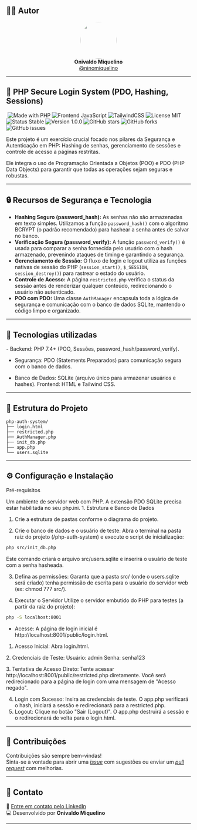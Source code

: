## 👨‍💻 Autor

<div align="center">
  <img src="https://avatars.githubusercontent.com/ninomiquelino" width="100" height="100" style="border-radius: 50%">
  <br>
  <strong>Onivaldo Miquelino</strong>
  <br>
  <a href="https://github.com/ninomiquelino">@ninomiquelino</a>
</div>

---

## 🔐 PHP Secure Login System (PDO, Hashing, Sessions)
​
![Made with PHP](https://img.shields.io/badge/PHP-777BB4?logo=php&logoColor=white)
![Frontend JavaScript](https://img.shields.io/badge/Frontend-JavaScript-F7DF1E?logo=javascript&logoColor=black)
![TailwindCSS](https://img.shields.io/badge/TailwindCSS-38B2AC?logo=tailwindcss&logoColor=white)
![License MIT](https://img.shields.io/badge/License-MIT-green)
![Status Stable](https://img.shields.io/badge/Status-Stable-success)
![Version 1.0.0](https://img.shields.io/badge/Version-1.0.0-blue)
![GitHub stars](https://img.shields.io/github/stars/NinoMiquelino/php-auth-system?style=social)
![GitHub forks](https://img.shields.io/github/forks/NinoMiquelino/php-auth-system?style=social)
![GitHub issues](https://img.shields.io/github/issues/NinoMiquelino/php-auth-system)

Este projeto é um exercício crucial focado nos pilares da Segurança e Autenticação em PHP: Hashing de senhas, gerenciamento de sessões e controle de acesso a páginas restritas.

Ele integra o uso de Programação Orientada a Objetos (POO) e PDO (PHP Data Objects) para garantir que todas as operações sejam seguras e robustas.

---

## 🔒 Recursos de Segurança e Tecnologia

- **Hashing Seguro (password_hash):** As senhas não são armazenadas em texto simples. Utilizamos a função `password_hash()` com o algoritmo BCRYPT (o padrão recomendado) para hashear a senha antes de salvar no banco.  
- **Verificação Segura (password_verify):** A função `password_verify()` é usada para comparar a senha fornecida pelo usuário com o hash armazenado, prevenindo ataques de timing e garantindo a segurança.  
- **Gerenciamento de Sessão:** O fluxo de login e logout utiliza as funções nativas de sessão do PHP (`session_start()`, `$_SESSION`, `session_destroy()`) para rastrear o estado do usuário.  
- **Controle de Acesso:** A página `restricted.php` verifica o status da sessão antes de renderizar qualquer conteúdo, redirecionando o usuário não autenticado.  
- **POO com PDO:** Uma classe `AuthManager` encapsula toda a lógica de segurança e comunicação com o banco de dados SQLite, mantendo o código limpo e organizado.
  
---

## 🧠 Tecnologias utilizadas

​- Backend: PHP 7.4+ (POO, Sessões, password_hash/password_verify).

- ​Segurança: PDO (Statements Preparados) para comunicação segura com o banco de dados.
  
- ​Banco de Dados: SQLite (arquivo único para armazenar usuários e hashes).
​Frontend: HTML e Tailwind CSS.

---

## 🧩 Estrutura do Projeto

```
php-auth-system/
├── login.html
├── restricted.php
├── AuthManager.php
├── init_db.php
├── app.php
└── users.sqlite
```
---

## ⚙️ Configuração e Instalação

​Pré-requisitos

​Um ambiente de servidor web com PHP.
​A extensão PDO SQLite precisa estar habilitada no seu php.ini.
​1. Estrutura e Banco de Dados

1. Crie a estrutura de pastas conforme o diagrama do projeto.

2. Crie o banco de dados e o usuário de teste:
​Abra o terminal na pasta raiz do projeto (/php-auth-system) e execute o script de inicialização:

```bash
php src/init_db.php
```

Este comando criará o arquivo src/users.sqlite e inserirá o usuário de teste com a senha hasheada.

3. Defina as permissões: Garanta que a pasta src/ (onde o users.sqlite será criado) tenha permissão de escrita para o usuário do servidor web (ex: chmod 777 src/).

2. Executar o Servidor
​Utilize o servidor embutido do PHP para testes (a partir da raiz do projeto):

```bash
php -S localhost:8001
```

- Acesse: A página de login inicial é http://localhost:8001/public/login.html.

1. ​Acesso Inicial: Abra login.html.

​2. Credenciais de Teste:
​Usuário: admin
​Senha: senha123

​3. Tentativa de Acesso Direto: Tente acessar http://localhost:8001/public/restricted.php diretamente. Você será redirecionado para a página de login com uma mensagem de "Acesso negado".

4. ​Login com Sucesso: Insira as credenciais de teste. O app.php verificará o hash, iniciará a sessão e redirecionará para a restricted.php.
​
5. Logout: Clique no botão "Sair (Logout)". O app.php destruirá a sessão e o redirecionará de volta para o login.html.

---

## 🤝 Contribuições
Contribuições são sempre bem-vindas!  
Sinta-se à vontade para abrir uma [*issue*](https://github.com/NinoMiquelino/php-auth-system/issues) com sugestões ou enviar um [*pull request*](https://github.com/NinoMiquelino/php-auth-system/pulls) com melhorias.

---

## 💬 Contato
📧 [Entre em contato pelo LinkedIn](https://www.linkedin.com/in/onivaldomiquelino/)  
💻 Desenvolvido por **Onivaldo Miquelino**

---
